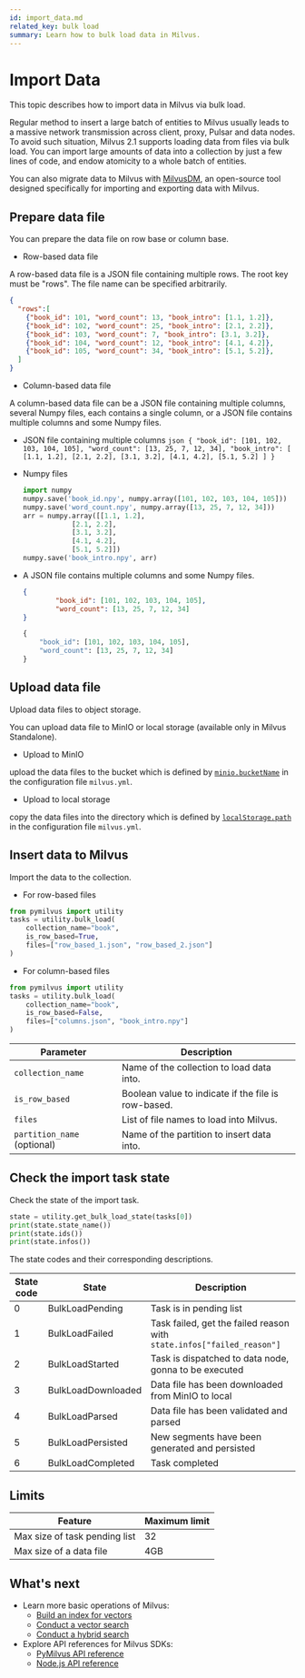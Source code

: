 ```yaml
---
id: import_data.md
related_key: bulk load
summary: Learn how to bulk load data in Milvus.
---
```


# Import Data

This topic describes how to import data in Milvus via bulk load.

Regular method to insert a large batch of entities to Milvus usually leads to a massive network transmission across client, proxy, Pulsar and data nodes. To avoid such situation, Milvus 2.1 supports loading data from files via bulk load. You can import large amounts of data into a collection by just a few lines of code, and endow atomicity to a whole batch of entities.

You can also migrate data to Milvus with [MilvusDM](migrate_overview.md), an open-source tool designed specifically for importing and exporting data with Milvus.

## Prepare data file

You can prepare the data file on row base or column base.

- Row-based data file

A row-based data file is a JSON file containing multiple rows. The root key must be "rows". The file name can be specified arbitrarily.

```json
{
  "rows":[
    {"book_id": 101, "word_count": 13, "book_intro": [1.1, 1.2]},
    {"book_id": 102, "word_count": 25, "book_intro": [2.1, 2.2]},
    {"book_id": 103, "word_count": 7, "book_intro": [3.1, 3.2]},
    {"book_id": 104, "word_count": 12, "book_intro": [4.1, 4.2]},
    {"book_id": 105, "word_count": 34, "book_intro": [5.1, 5.2]},
  ]
}
```

- Column-based data file

A column-based data file can be a JSON file containing multiple columns, several Numpy files, each contains a single column, or a JSON file contains multiple columns and some Numpy files.

   - JSON file containing multiple columns
    ```json
    {
            "book_id": [101, 102, 103, 104, 105],
            "word_count": [13, 25, 7, 12, 34],
            "book_intro": [
                    [1.1, 1.2],
                    [2.1, 2.2],
                    [3.1, 3.2],
                    [4.1, 4.2],
                    [5.1, 5.2]
            ]
    }
    ```

  - Numpy files

    ```python
    import numpy
    numpy.save('book_id.npy', numpy.array([101, 102, 103, 104, 105]))
    numpy.save('word_count.npy', numpy.array([13, 25, 7, 12, 34]))
    arr = numpy.array([[1.1, 1.2],
                [2.1, 2.2],
                [3.1, 3.2],
                [4.1, 4.2],
                [5.1, 5.2]])
    numpy.save('book_intro.npy', arr)
    ```

  - A JSON file contains multiple columns and some Numpy files.

    ```json
    {
            "book_id": [101, 102, 103, 104, 105],
            "word_count": [13, 25, 7, 12, 34]
    }
    ```

    ```python
    {
        "book_id": [101, 102, 103, 104, 105],
        "word_count": [13, 25, 7, 12, 34]
    }
    ```

## Upload data file

Upload data files to object storage.

You can upload data file to MinIO or local storage (available only in Milvus Standalone).

- Upload to MinIO

upload the data files to the bucket which is defined by [`minio.bucketName`](configure_minio.md#miniobucketName) in the configuration file `milvus.yml`.

- Upload to local storage

copy the data files into the directory which is defined by [`localStorage.path`](configure_localstorage.md#localStoragepath) in the configuration file `milvus.yml`.


## Insert data to Milvus

Import the data to the collection.

- For row-based files

```python
from pymilvus import utility
tasks = utility.bulk_load(
    collection_name="book",
    is_row_based=True,
    files=["row_based_1.json", "row_based_2.json"]
)
```

- For column-based files

```python
from pymilvus import utility
tasks = utility.bulk_load(
    collection_name="book",
    is_row_based=False,
    files=["columns.json", "book_intro.npy"]
)
```

<table class="language-python">
	<thead>
	<tr>
		<th>Parameter</th>
		<th>Description</th>
	</tr>
	</thead>
	<tbody>
    <tr>
		<td><code>collection_name</code></td>
		<td>Name of the collection to load data into.</td>
	</tr>
    <tr>
		<td><code>is_row_based</code></td>
		<td>Boolean value to indicate if the file is row-based.</td>
	</tr>
    <tr>
		<td><code>files</code></td>
		<td>List of file names to load into Milvus.</td>
	</tr>
	<tr>
		<td><code>partition_name</code> (optional)</td>
		<td>Name of the partition to insert data into.</td>
	</tr>
	</tbody>
</table>

## Check the import task state

Check the state of the import task.

```python
state = utility.get_bulk_load_state(tasks[0])
print(state.state_name())
print(state.ids())
print(state.infos())
```
The state codes and their corresponding descriptions.

| State code | State                   | Description                                                    |
| ---------- | ----------------------- | -------------------------------------------------------------- |
| 0          | BulkLoadPending         | Task is in pending list                                        |
| 1          | BulkLoadFailed          | Task failed, get the failed reason with `state.infos["failed_reason"]` |
| 2          | BulkLoadStarted         | Task is dispatched to data node, gonna to be executed          |
| 3          | BulkLoadDownloaded      | Data file has been downloaded from MinIO to local              |
| 4          | BulkLoadParsed          | Data file has been validated  and parsed                       |
| 5          | BulkLoadPersisted       | New segments have been generated and persisted                 |
| 6          | BulkLoadCompleted       | Task completed                                                 |


## Limits

|Feature|Maximum limit|
|---|---|
|Max size of task pending list|32|
|Max size of a data file|4GB|

## What's next

- Learn more basic operations of Milvus:
  - [Build an index for vectors](build_index.md)
  - [Conduct a vector search](search.md)
  - [Conduct a hybrid search](hybridsearch.md)
- Explore API references for Milvus SDKs:
  - [PyMilvus API reference](/api-reference/pymilvus/v2.2.1/tutorial.html)
  - [Node.js API reference](/api-reference/node/v2.2.0/tutorial.html)

